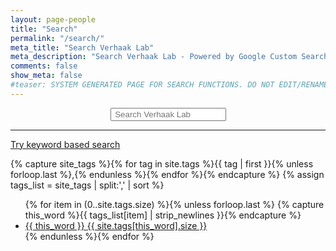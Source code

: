 ```yaml
---
layout: page-people
title: "Search"
permalink: "/search/"
meta_title: "Search Verhaak Lab"
meta_description: "Search Verhaak Lab - Powered by Google Custom Search"
comments: false
show_meta: false
#teaser: SYSTEM GENERATED PAGE FOR SEARCH FUNCTIONS. DO NOT EDIT/RENAME/REMOVE THIS PAGE.
---
```


<div id="searchbox" align="center">
<div class="searchcont">
    <span class="searchicon"><i class="fa fa-search fa-2x"></i></span>
    <form role="search" method="get" action="{{ site.url }}/cse/">
        <input id="searchString" name="searchString"
               placeholder=" Search Verhaak Lab" type="text">
    </form>
</div>
</div>

<hr>

<a class="list-group-item" href="{{ site.url }}/tags/" title="Keyword based search" alt="Keyword based search"><i class="fa fa-tags fa-1x"></i> Try keyword based search</a>

{% capture site_tags %}{% for tag in site.tags %}{{ tag | first }}{% unless forloop.last %},{% endunless %}{% endfor %}{% endcapture %}
{% assign tags_list = site_tags | split:',' | sort %}

<ul class="slidetags">
  {% for item in (0..site.tags.size) %}{% unless forloop.last %}
    {% capture this_word %}{{ tags_list[item] | strip_newlines }}{% endcapture %}
    <li style="font-size:{{ site.tags[this_word].size | times: 100 | divided_by: site.tags.size | plus: 70 }}%"><a href="{{ site.url }}/tags/#{{ this_word }}">{{ this_word }} <span>{{ site.tags[this_word].size }}</span></a></li>
  {% endunless %}{% endfor %}
</ul>

